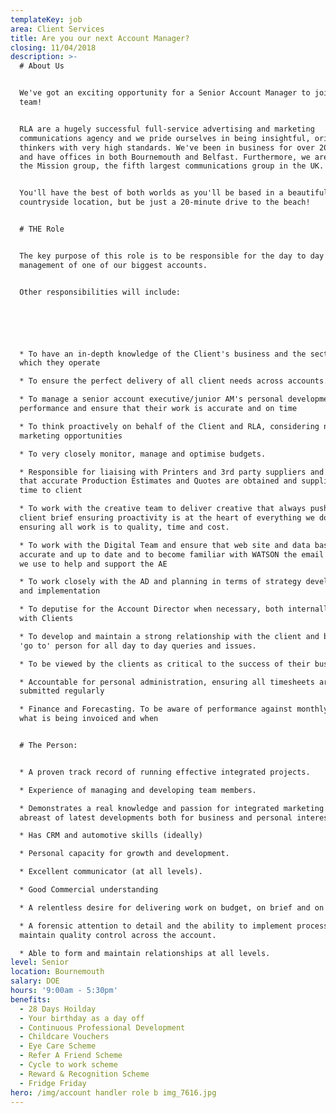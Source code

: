 ```yaml
---
templateKey: job
area: Client Services
title: Are you our next Account Manager?
closing: 11/04/2018
description: >-
  # About Us


  We've got an exciting opportunity for a Senior Account Manager to join our
  team!


  RLA are a hugely successful full-service advertising and marketing
  communications agency and we pride ourselves in being insightful, original
  thinkers with very high standards. We've been in business for over 20 years
  and have offices in both Bournemouth and Belfast. Furthermore, we are part of
  the Mission group, the fifth largest communications group in the UK.


  You'll have the best of both worlds as you'll be based in a beautiful, relaxed
  countryside location, but be just a 20-minute drive to the beach!


  # THE Role


  The key purpose of this role is to be responsible for the day to day
  management of one of our biggest accounts.


  Other responsibilities will include:






  * To have an in-depth knowledge of the Client's business and the sector in
  which they operate

  * To ensure the perfect delivery of all client needs across accounts.

  * To manage a senior account executive/junior AM's personal development and
  performance and ensure that their work is accurate and on time

  * To think proactively on behalf of the Client and RLA, considering new
  marketing opportunities

  * To very closely monitor, manage and optimise budgets.

  * Responsible for liaising with Printers and 3rd party suppliers and ensuring
  that accurate Production Estimates and Quotes are obtained and supplied on
  time to client

  * To work with the creative team to deliver creative that always pushes the
  client brief ensuring proactivity is at the heart of everything we do and
  ensuring all work is to quality, time and cost.

  * To work with the Digital Team and ensure that web site and data bases are
  accurate and up to date and to become familiar with WATSON the email tool that
  we use to help and support the AE

  * To work closely with the AD and planning in terms of strategy development
  and implementation

  * To deputise for the Account Director when necessary, both internally and
  with Clients

  * To develop and maintain a strong relationship with the client and become the
  'go to' person for all day to day queries and issues.

  * To be viewed by the clients as critical to the success of their business.

  * Accountable for personal administration, ensuring all timesheets are
  submitted regularly

  * Finance and Forecasting. To be aware of performance against monthly targets,
  what is being invoiced and when


  # The Person:


  * A proven track record of running effective integrated projects.

  * Experience of managing and developing team members.

  * Demonstrates a real knowledge and passion for integrated marketing and keeps
  abreast of latest developments both for business and personal interest.

  * Has CRM and automotive skills (ideally)

  * Personal capacity for growth and development.

  * Excellent communicator (at all levels).

  * Good Commercial understanding

  * A relentless desire for delivering work on budget, on brief and on time.

  * A forensic attention to detail and the ability to implement process to
  maintain quality control across the account.

  * Able to form and maintain relationships at all levels.
level: Senior
location: Bournemouth
salary: DOE
hours: '9:00am - 5:30pm'
benefits:
  - 28 Days Hoilday
  - Your birthday as a day off
  - Continuous Professional Development
  - Childcare Vouchers
  - Eye Care Scheme
  - Refer A Friend Scheme
  - Cycle to work scheme
  - Reward & Recognition Scheme
  - Fridge Friday
hero: /img/account handler role b img_7616.jpg
---
```


